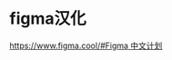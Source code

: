 # figma汉化

[https://www.figma.cool/#Figma 中文计划](<https://www.figma.cool/#Figma 中文计划> "https://www.figma.cool/#Figma 中文计划")
